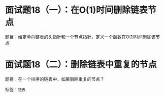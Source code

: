 # 面试题18（一）：在O(1)时间删除链表节点
题目：给定单向链表的头指针和一个节点指针，定义一个函数在O(1)时间删除该节点

#  面试题18（二）：删除链表中重复的节点
题目：在一个排序的链表中，如果删除重复的节点？

标签：`链表`